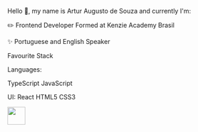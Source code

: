 Hello 👋, my name is Artur Augusto de Souza and currently I'm:


✏️ Frontend Developer Formed at Kenzie Academy Brasil

✨ Portuguese and English Speaker




Favourite Stack

Languages:

TypeScript JavaScript

UI:
React HTML5 CSS3

<img src="https://cdn.jsdelivr.net/gh/devicons/devicon/icons/git/git-original.svg" width="40" height="40"/>


